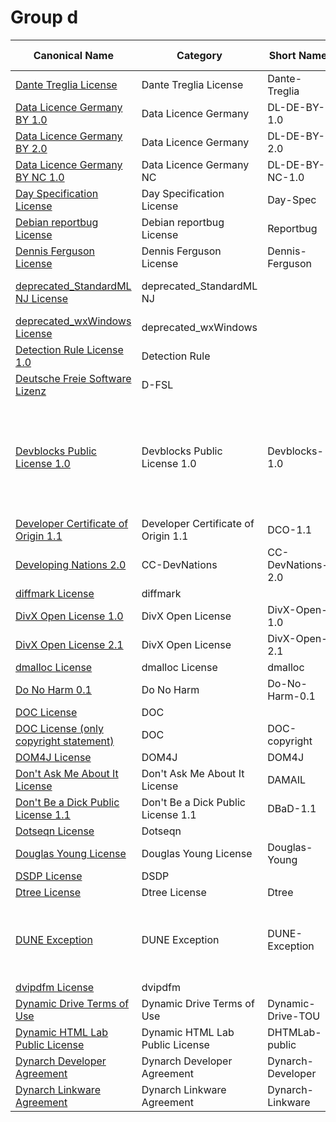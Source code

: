 # Group d

|Canonical Name|Category|Short Name|SPDX Identifier|OSI|ScanCode|Matched ScanCode|Type|
| --- | --- | --- | --- | --- | --- | --- | --- |
|[Dante Treglia License]([da]/Dante-Treglia-License.yaml)|Dante Treglia License|Dante-Treglia| | | [dante-treglia](https://github.com/nexB/scancode-toolkit/blob/develop/src/licensedcode/data/licenses/dante-treglia.LICENSE) | [dante-treglia](https://github.com/nexB/scancode-toolkit/blob/develop/src/licensedcode/data/licenses/dante-treglia.LICENSE) |terms|
|[Data Licence Germany BY 1.0]([da]/Data-Licence-Germany-BY-1.0.yaml)|Data Licence Germany|DL-DE-BY-1.0| | | [dl-de-by-1-0-en](https://github.com/nexB/scancode-toolkit/blob/develop/src/licensedcode/data/licenses/dl-de-by-1-0-en.LICENSE) | |terms|
|[Data Licence Germany BY 2.0]([da]/Data-Licence-Germany-BY-2.0.yaml)|Data Licence Germany|DL-DE-BY-2.0| | | [dl-de-by-2-0-en](https://github.com/nexB/scancode-toolkit/blob/develop/src/licensedcode/data/licenses/dl-de-by-2-0-en.LICENSE) | |terms|
|[Data Licence Germany BY NC 1.0]([da]/Data-Licence-Germany-BY-NC-1.0.yaml)|Data Licence Germany NC|DL-DE-BY-NC-1.0| | | [dl-de-by-nc-1-0-en](https://github.com/nexB/scancode-toolkit/blob/develop/src/licensedcode/data/licenses/dl-de-by-nc-1-0-en.LICENSE) | |terms|
|[Day Specification License]([da]/Day-Specification-License.yaml)|Day Specification License|Day-Spec| | | [day-spec](https://github.com/nexB/scancode-toolkit/blob/develop/src/licensedcode/data/licenses/day-spec.LICENSE) | [day-spec](https://github.com/nexB/scancode-toolkit/blob/develop/src/licensedcode/data/licenses/day-spec.LICENSE) |terms|
|[Debian reportbug License]([de]/Debian-reportbug-License.yaml)|Debian reportbug License|Reportbug| | | [reportbug](https://github.com/nexB/scancode-toolkit/blob/develop/src/licensedcode/data/licenses/reportbug.LICENSE) | [reportbug](https://github.com/nexB/scancode-toolkit/blob/develop/src/licensedcode/data/licenses/reportbug.LICENSE) |terms|
|[Dennis Ferguson License]([de]/Dennis-Ferguson-License.yaml)|Dennis Ferguson License|Dennis-Ferguson| | | [dennis-ferguson](https://github.com/nexB/scancode-toolkit/blob/develop/src/licensedcode/data/licenses/dennis-ferguson.LICENSE) | [dennis-ferguson](https://github.com/nexB/scancode-toolkit/blob/develop/src/licensedcode/data/licenses/dennis-ferguson.LICENSE) |terms|
|[deprecated_StandardML NJ License]([de]/deprecated_StandardML-NJ-License.yaml)|deprecated_StandardML NJ| |[deprecated_StandardML NJ](https://spdx.org/licenses/preview/deprecated_StandardML NJ.html)| | | |terms|
|[deprecated_wxWindows License]([de]/deprecated_wxWindows-License.yaml)|deprecated_wxWindows| |[deprecated_wxWindows](https://spdx.org/licenses/preview/deprecated_wxWindows.html)| | | |terms|
|[Detection Rule License 1.0]([de]/Detection-Rule-License-1.0.yaml)|Detection Rule| |[DRL-1.0](https://spdx.org/licenses/preview/DRL-1.0.html)| | [drl-1.0](https://github.com/nexB/scancode-toolkit/blob/develop/src/licensedcode/data/licenses/drl-1.0.LICENSE) | |terms|
|[Deutsche Freie Software Lizenz]([de]/Deutsche-Freie-Software-Lizenz.yaml)|D-FSL| |[D-FSL-1.0](https://spdx.org/licenses/preview/D-FSL-1.0.html)| | [d-fsl-1.0-de](https://github.com/nexB/scancode-toolkit/blob/develop/src/licensedcode/data/licenses/d-fsl-1.0-de.LICENSE) | [d-fsl-1.0-de](https://github.com/nexB/scancode-toolkit/blob/develop/src/licensedcode/data/licenses/d-fsl-1.0-de.LICENSE) |terms|
|[Devblocks Public License 1.0]([de]/Devblocks-Public-License-1.0.yaml)|Devblocks Public License 1.0|Devblocks-1.0| | | [devblocks-1.0](https://github.com/nexB/scancode-toolkit/blob/develop/src/licensedcode/data/licenses/devblocks-1.0.LICENSE) | [bsd-no-disclaimer-unmodified](https://github.com/nexB/scancode-toolkit/blob/develop/src/licensedcode/data/licenses/bsd-no-disclaimer-unmodified.LICENSE), [fsf-mit](https://github.com/nexB/scancode-toolkit/blob/develop/src/licensedcode/data/licenses/fsf-mit.LICENSE), [infineon-free](https://github.com/nexB/scancode-toolkit/blob/develop/src/licensedcode/data/licenses/infineon-free.LICENSE), [unknown](https://github.com/nexB/scancode-toolkit/blob/develop/src/licensedcode/data/licenses/unknown.LICENSE), [warranty-disclaimer](https://github.com/nexB/scancode-toolkit/blob/develop/src/licensedcode/data/licenses/warranty-disclaimer.LICENSE) |terms|
|[Developer Certificate of Origin 1.1]([de]/Developer-Certificate-of-Origin-1.1.yaml)|Developer Certificate of Origin 1.1|DCO-1.1| | | [dco-1.1](https://github.com/nexB/scancode-toolkit/blob/develop/src/licensedcode/data/licenses/dco-1.1.LICENSE) | [dco-1.1](https://github.com/nexB/scancode-toolkit/blob/develop/src/licensedcode/data/licenses/dco-1.1.LICENSE) |terms|
|[Developing Nations 2.0]([de]/Developing-Nations-2.0.yaml)|CC-DevNations|CC-DevNations-2.0| | | [cc-devnations-2.0](https://github.com/nexB/scancode-toolkit/blob/develop/src/licensedcode/data/licenses/cc-devnations-2.0.LICENSE) | [cc-by-2.0](https://github.com/nexB/scancode-toolkit/blob/develop/src/licensedcode/data/licenses/cc-by-2.0.LICENSE) |terms|
|[diffmark License]([di]/diffmark-License.yaml)|diffmark| |[diffmark](https://spdx.org/licenses/preview/diffmark.html)| | [diffmark](https://github.com/nexB/scancode-toolkit/blob/develop/src/licensedcode/data/licenses/diffmark.LICENSE) | [diffmark](https://github.com/nexB/scancode-toolkit/blob/develop/src/licensedcode/data/licenses/diffmark.LICENSE) |terms|
|[DivX Open License 1.0]([di]/DivX-Open-License-1.0.yaml)|DivX Open License|DivX-Open-1.0| | | [divx-open-1.0](https://github.com/nexB/scancode-toolkit/blob/develop/src/licensedcode/data/licenses/divx-open-1.0.LICENSE) | [divx-open-1.0](https://github.com/nexB/scancode-toolkit/blob/develop/src/licensedcode/data/licenses/divx-open-1.0.LICENSE) |terms|
|[DivX Open License 2.1]([di]/DivX-Open-License-2.1.yaml)|DivX Open License|DivX-Open-2.1| | | [divx-open-2.1](https://github.com/nexB/scancode-toolkit/blob/develop/src/licensedcode/data/licenses/divx-open-2.1.LICENSE) | [divx-open-2.1](https://github.com/nexB/scancode-toolkit/blob/develop/src/licensedcode/data/licenses/divx-open-2.1.LICENSE) |terms|
|[dmalloc License]([dm]/dmalloc-License.yaml)|dmalloc License|dmalloc| | | [dmalloc](https://github.com/nexB/scancode-toolkit/blob/develop/src/licensedcode/data/licenses/dmalloc.LICENSE) | [dmalloc](https://github.com/nexB/scancode-toolkit/blob/develop/src/licensedcode/data/licenses/dmalloc.LICENSE) |terms|
|[Do No Harm 0.1]([do]/Do-No-Harm-0.1.yaml)|Do No Harm|Do-No-Harm-0.1| | | [do-no-harm-0.1](https://github.com/nexB/scancode-toolkit/blob/develop/src/licensedcode/data/licenses/do-no-harm-0.1.LICENSE) | [apache-2.0](https://github.com/nexB/scancode-toolkit/blob/develop/src/licensedcode/data/licenses/apache-2.0.LICENSE) |terms|
|[DOC License]([do]/DOC-License.yaml)|DOC| |[DOC](https://spdx.org/licenses/preview/DOC.html)| | [ace-tao](https://github.com/nexB/scancode-toolkit/blob/develop/src/licensedcode/data/licenses/ace-tao.LICENSE) | [ace-tao](https://github.com/nexB/scancode-toolkit/blob/develop/src/licensedcode/data/licenses/ace-tao.LICENSE) |terms|
|[DOC License (only copyright statement)]([do]/DOC-License-(only-copyright-statement).yaml)|DOC|DOC-copyright| | | | [ace-tao](https://github.com/nexB/scancode-toolkit/blob/develop/src/licensedcode/data/licenses/ace-tao.LICENSE) |terms|
|[DOM4J License]([do]/DOM4J-License.yaml)|DOM4J|DOM4J| | | [dom4j](https://github.com/nexB/scancode-toolkit/blob/develop/src/licensedcode/data/licenses/dom4j.LICENSE) | [dom4j](https://github.com/nexB/scancode-toolkit/blob/develop/src/licensedcode/data/licenses/dom4j.LICENSE) |terms|
|[Don't Ask Me About It License]([do]/Don't-Ask-Me-About-It-License.yaml)|Don't Ask Me About It License|DAMAIL| | | [damail](https://github.com/nexB/scancode-toolkit/blob/develop/src/licensedcode/data/licenses/damail.LICENSE) | [damail](https://github.com/nexB/scancode-toolkit/blob/develop/src/licensedcode/data/licenses/damail.LICENSE) |terms|
|[Don't Be a Dick Public License 1.1]([do]/Don't-Be-a-Dick-Public-License-1.1.yaml)|Don't Be a Dick Public License 1.1|DBaD-1.1| | | [dbad-1.1](https://github.com/nexB/scancode-toolkit/blob/develop/src/licensedcode/data/licenses/dbad-1.1.LICENSE), [dbad](https://github.com/nexB/scancode-toolkit/blob/develop/src/licensedcode/data/licenses/dbad.LICENSE) | [dbad-1.1](https://github.com/nexB/scancode-toolkit/blob/develop/src/licensedcode/data/licenses/dbad-1.1.LICENSE) |terms|
|[Dotseqn License]([do]/Dotseqn-License.yaml)|Dotseqn| |[Dotseqn](https://spdx.org/licenses/preview/Dotseqn.html)| | [dotseqn](https://github.com/nexB/scancode-toolkit/blob/develop/src/licensedcode/data/licenses/dotseqn.LICENSE) | [dotseqn](https://github.com/nexB/scancode-toolkit/blob/develop/src/licensedcode/data/licenses/dotseqn.LICENSE) |terms|
|[Douglas Young License]([do]/Douglas-Young-License.yaml)|Douglas Young License|Douglas-Young| | | [douglas-young](https://github.com/nexB/scancode-toolkit/blob/develop/src/licensedcode/data/licenses/douglas-young.LICENSE) | [douglas-young](https://github.com/nexB/scancode-toolkit/blob/develop/src/licensedcode/data/licenses/douglas-young.LICENSE) |terms|
|[DSDP License]([ds]/DSDP-License.yaml)|DSDP| |[DSDP](https://spdx.org/licenses/preview/DSDP.html)| | [dsdp](https://github.com/nexB/scancode-toolkit/blob/develop/src/licensedcode/data/licenses/dsdp.LICENSE) | [dsdp](https://github.com/nexB/scancode-toolkit/blob/develop/src/licensedcode/data/licenses/dsdp.LICENSE) |terms|
|[Dtree License]([dt]/Dtree-License.yaml)|Dtree License|Dtree| | | [dtree](https://github.com/nexB/scancode-toolkit/blob/develop/src/licensedcode/data/licenses/dtree.LICENSE) | [dtree](https://github.com/nexB/scancode-toolkit/blob/develop/src/licensedcode/data/licenses/dtree.LICENSE) |terms|
|[DUNE Exception]([du]/DUNE-Exception.yaml)|DUNE Exception|DUNE-Exception| | | [dune-exception](https://github.com/nexB/scancode-toolkit/blob/develop/src/licensedcode/data/licenses/dune-exception.LICENSE) | [mif-exception](https://github.com/nexB/scancode-toolkit/blob/develop/src/licensedcode/data/licenses/mif-exception.LICENSE), [sane-exception-2.0-plus](https://github.com/nexB/scancode-toolkit/blob/develop/src/licensedcode/data/licenses/sane-exception-2.0-plus.LICENSE), [unknown](https://github.com/nexB/scancode-toolkit/blob/develop/src/licensedcode/data/licenses/unknown.LICENSE) |exception|
|[dvipdfm License]([dv]/dvipdfm-License.yaml)|dvipdfm| |[dvipdfm](https://spdx.org/licenses/preview/dvipdfm.html)| | [dvipdfm](https://github.com/nexB/scancode-toolkit/blob/develop/src/licensedcode/data/licenses/dvipdfm.LICENSE) | [dvipdfm](https://github.com/nexB/scancode-toolkit/blob/develop/src/licensedcode/data/licenses/dvipdfm.LICENSE) |terms|
|[Dynamic Drive Terms of Use]([dy]/Dynamic-Drive-Terms-of-Use.yaml)|Dynamic Drive Terms of Use|Dynamic-Drive-TOU| | | [dynamic-drive-tou](https://github.com/nexB/scancode-toolkit/blob/develop/src/licensedcode/data/licenses/dynamic-drive-tou.LICENSE) | [dynamic-drive-tou](https://github.com/nexB/scancode-toolkit/blob/develop/src/licensedcode/data/licenses/dynamic-drive-tou.LICENSE) |terms|
|[Dynamic HTML Lab Public License]([dy]/Dynamic-HTML-Lab-Public-License.yaml)|Dynamic HTML Lab Public License|DHTMLab-public| | | [dhtmlab-public](https://github.com/nexB/scancode-toolkit/blob/develop/src/licensedcode/data/licenses/dhtmlab-public.LICENSE) | [dhtmlab-public](https://github.com/nexB/scancode-toolkit/blob/develop/src/licensedcode/data/licenses/dhtmlab-public.LICENSE) |terms|
|[Dynarch Developer Agreement]([dy]/Dynarch-Developer-Agreement.yaml)|Dynarch Developer Agreement|Dynarch-Developer| | | [dynarch-developer](https://github.com/nexB/scancode-toolkit/blob/develop/src/licensedcode/data/licenses/dynarch-developer.LICENSE) | [dynarch-developer](https://github.com/nexB/scancode-toolkit/blob/develop/src/licensedcode/data/licenses/dynarch-developer.LICENSE) |terms|
|[Dynarch Linkware Agreement]([dy]/Dynarch-Linkware-Agreement.yaml)|Dynarch Linkware Agreement|Dynarch-Linkware| | | [dynarch-linkware](https://github.com/nexB/scancode-toolkit/blob/develop/src/licensedcode/data/licenses/dynarch-linkware.LICENSE) | [dynarch-linkware](https://github.com/nexB/scancode-toolkit/blob/develop/src/licensedcode/data/licenses/dynarch-linkware.LICENSE) |terms|
